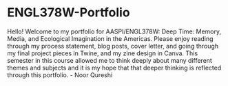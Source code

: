 # ENGL378W-Portfolio
Hello! Welcome to my portfolio for AASPI/ENGL378W: Deep Time: Memory, Media, and Ecological Imagination in the Americas. Please enjoy reading through my process statement, blog posts, cover letter, and going through my final project pieces in Twine, and my zine design in Canva. This semester in this course allowed me to think deeply about many different themes and subjects and it is my hope that that deeper thinking is reflected through this portfolio. - Noor Qureshi
